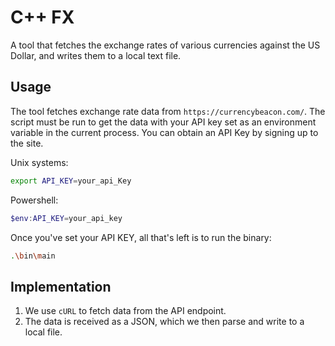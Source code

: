 # C++ FX
A tool that fetches the exchange rates of various currencies against the US Dollar, and writes them to a local text file.

## Usage
The tool fetches exchange rate data from `https://currencybeacon.com/`. The script must be run to get the data with your API key set as an environment variable in the current process. You can obtain an API Key by signing up to the site.

Unix systems:
```sh
export API_KEY=your_api_Key
```

Powershell:
```powershell
$env:API_KEY=your_api_key
```

Once you've set your API KEY, all that's left is to run the binary:
```sh
.\bin\main
```

## Implementation
1. We use `cURL` to fetch data from the API endpoint.
2. The data is received as a JSON, which we then parse and write to a local file.
